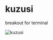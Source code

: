 # kuzusi
breakout for terminal

![kuzusi](https://cloud.githubusercontent.com/assets/4569916/21080202/d95cf80a-bfec-11e6-9c22-8b7b18d3662c.gif)
